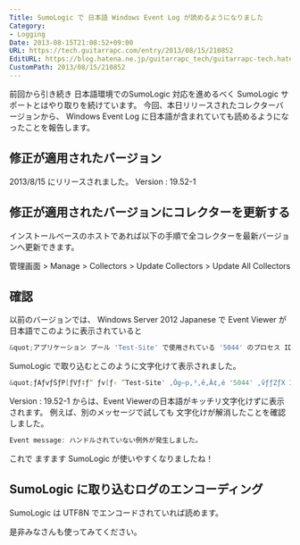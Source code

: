 ```yaml
---
Title: SumoLogic で 日本語 Windows Event Log が読めるようになりました
Category:
- Logging
Date: 2013-08-15T21:08:52+09:00
URL: https://tech.guitarrapc.com/entry/2013/08/15/210852
EditURL: https://blog.hatena.ne.jp/guitarrapc_tech/guitarrapc-tech.hatenablog.com/atom/entry/11696248318757675899
CustomPath: 2013/08/15/210852
---
```


前回から引き続き 日本語環境でのSumoLogic 対応を進めるべく SumoLogic サポートとはやり取りを続けています。
今回、本日リリースされたコレクターバージョンから、 Windows Event Log に日本語が含まれていても読めるようになったことを報告します。



## 修正が適用されたバージョン

2013/8/15 にリリースされました。
Version : 19.52-1


## 修正が適用されたバージョンにコレクターを更新する

インストールベースのホストであれば以下の手順で全コレクターを最新バージョンへ更新できます。

管理画面 &gt; Manage &gt; Collectors &gt; Update Collectors &gt; Update All Collectors

## 確認

以前のバージョンでは、 Windows Server 2012 Japanese で Event Viewer が日本語でこのように表示されていると

```ps1
&quot;アプリケーション プール 'Test-Site' で使用されている '5044' のプロセス ID のワーカー プロセスは、アクティブでなかったためシャットダウンされました。アプリケーション プール タイムアウト構成は、20 分に設定されました。新しいワーカー プロセスは必要なときに開始されます。&quot;
```


SumoLogic で取り込むとこのように文字化けて表示されました。

```ps1
&quot;ƒAƒvƒŠƒP[ƒVƒ‡ƒ“ ƒv[ƒ‹ ”Test-Site' ‚Ŏg—p‚³‚ê‚Ă¢‚é '5044' ‚̃vƒƒZƒX ID ‚̃[ƒJ[ ƒvƒƒZƒX‚́AƒAƒNƒeƒBƒu‚łȂ©‚B½‚½‚߃Vƒƒƒ&quot;&quot;
```


Version : 19.52-1 からは、Event Viewerの日本語がキッチリ文字化けずに表示されます。
例えば、別のメッセージで試しても 文字化けが解消したことを確認しました。

```ps1
Event message: ハンドルされていない例外が発生しました。
```


これで ますます SumoLogic が使いやすくなりましたね！

## SumoLogic に取り込むログのエンコーディング
SumoLogic は UTF8N でエンコードされていれば読めます。


是非みなさんも使ってみてください。
